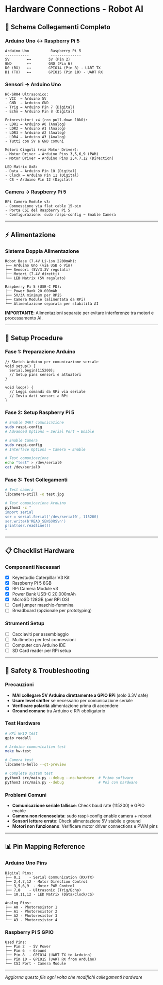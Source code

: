 # Hardware Connections - Robot AI

## 🔌 Schema Collegamenti Completo

### **Arduino Uno ↔ Raspberry Pi 5**
```
Arduino Uno          Raspberry Pi 5
-----------          --------------
5V        ←→        5V (Pin 2)
GND       ←→        GND (Pin 6)  
D0 (RX)   ←→        GPIO14 (Pin 8) - UART TX
D1 (TX)   ←→        GPIO15 (Pin 10) - UART RX
```

### **Sensori → Arduino Uno**
```
HC-SR04 Ultrasonico:
- VCC  → Arduino 5V
- GND  → Arduino GND  
- Trig → Arduino Pin 7 (Digital)
- Echo → Arduino Pin 8 (Digital)

Fotoresistori x4 (con pull-down 10kΩ):
- LDR1 → Arduino A0 (Analog)
- LDR2 → Arduino A1 (Analog)
- LDR3 → Arduino A2 (Analog)
- LDR4 → Arduino A3 (Analog)
- Tutti con 5V e GND comuni

Motori Cingoli (via Motor Driver):
- Motor Driver → Arduino Pins 3,5,6,9 (PWM)
- Motor Driver → Arduino Pins 2,4,7,12 (Direction)

LED Matrix 8x8:
- Data → Arduino Pin 10 (Digital)
- Clock → Arduino Pin 11 (Digital)
- CS → Arduino Pin 12 (Digital)
```

### **Camera → Raspberry Pi 5**
```
RPi Camera Module v3:
- Connessione via flat cable 15-pin
- Porta CSI del Raspberry Pi 5
- Configurazione: sudo raspi-config → Enable Camera
```

---

## ⚡ Alimentazione

### **Sistema Doppia Alimentazione**
```
Robot Base (7.4V Li-ion 2200mAh):
├── Arduino Uno (via USB o Vin)
├── Sensori (5V/3.3V regolati)
├── Motori (7.4V diretti)
└── LED Matrix (5V regolato)

Raspberry Pi 5 (USB-C PD):
├── Power Bank 20.000mAh
├── 5V/3A minimum per RPi5  
├── Camera Module (alimentata da RPi)
└── Alimentazione separata per stabilità AI
```

**IMPORTANTE**: Alimentazioni separate per evitare interferenze tra motori e processamento AI.

---

## 🔧 Setup Procedure

### **Fase 1: Preparazione Arduino**
```arduino
// Sketch Arduino per comunicazione seriale
void setup() {
  Serial.begin(115200);
  // Setup pins sensori e attuatori
}

void loop() {
  // Leggi comandi da RPi via seriale
  // Invia dati sensori a RPi
}
```

### **Fase 2: Setup Raspberry Pi 5**
```bash
# Enable UART comunicazione
sudo raspi-config
# Advanced Options → Serial Port → Enable

# Enable Camera
sudo raspi-config  
# Interface Options → Camera → Enable

# Test comunicazione
echo "test" > /dev/serial0
cat /dev/serial0
```

### **Fase 3: Test Collegamenti**
```bash
# Test camera
libcamera-still -o test.jpg

# Test comunicazione Arduino
python3 -c "
import serial
ser = serial.Serial('/dev/serial0', 115200)
ser.write(b'READ_SENSORS\n')
print(ser.readline())
"
```

---

## 📋 Checklist Hardware

### **Componenti Necessari**
- [x] Keyestudio Caterpillar V3 Kit  
- [x] Raspberry Pi 5 8GB
- [x] RPi Camera Module v3
- [x] Power Bank USB-C 20.000mAh
- [x] MicroSD 128GB (per RPi OS)
- [ ] Cavi jumper maschio-femmina
- [ ] Breadboard (opzionale per prototyping)

### **Strumenti Setup**  
- [ ] Cacciaviti per assemblaggio
- [ ] Multimetro per test connessioni
- [ ] Computer con Arduino IDE
- [ ] SD Card reader per RPi setup

---

## 🚨 Safety & Troubleshooting

### **Precauzioni**
- **MAI collegare 5V Arduino direttamente a GPIO RPi** (solo 3.3V safe)
- **Usare level shifter** se necessario per comunicazione seriale
- **Verificare polarità** alimentazione prima di accendere
- **Ground comune** tra Arduino e RPi obbligatorio

### **Test Hardware**
```bash
# RPi GPIO test
gpio readall

# Arduino communication test  
make hw-test

# Camera test
libcamera-hello --qt-preview

# Complete system test
python3 src/main.py --debug --no-hardware  # Prima software
python3 src/main.py --debug                # Poi con hardware
```

### **Problemi Comuni**
- **Comunicazione seriale fallisce**: Check baud rate (115200) e GPIO enable
- **Camera non riconosciuta**: sudo raspi-config enable camera + reboot
- **Sensori letture errate**: Check alimentazione 5V stabile e ground
- **Motori non funzionano**: Verificare motor driver connections e PWM pins

---

## 📊 Pin Mapping Reference

### **Arduino Uno Pins**
```
Digital Pins:
├── 0,1    - Serial Communication (RX/TX)
├── 2,4,7,12 - Motor Direction Control
├── 3,5,6,9  - Motor PWM Control
├── 7,8    - Ultrasonic (Trig/Echo) 
└── 10,11,12 - LED Matrix (Data/Clock/CS)

Analog Pins:
├── A0 - Photoresistor 1
├── A1 - Photoresistor 2  
├── A2 - Photoresistor 3
└── A3 - Photoresistor 4
```

### **Raspberry Pi 5 GPIO**
```
Used Pins:
├── Pin 2  - 5V Power
├── Pin 6  - Ground
├── Pin 8  - GPIO14 (UART TX to Arduino)
├── Pin 10 - GPIO15 (UART RX from Arduino)
└── CSI Port - Camera Module
```

---

*Aggiorna questo file ogni volta che modifichi collegamenti hardware*